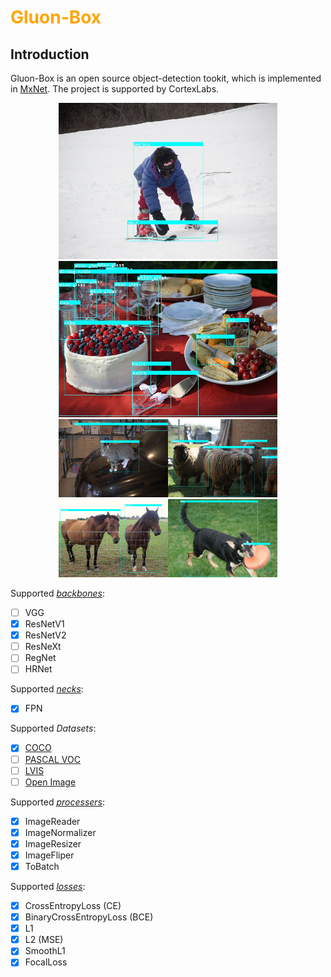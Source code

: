 # <font color=orange> Gluon-Box </font>
## Introduction

Gluon-Box is an open source object-detection tookit, which is implemented in [MxNet](https://mxnet.apache.org/). The project is supported by CortexLabs.
<div  align="center"> 
<img src="https://github.com/KunyFox/Gluon-Box/blob/main/imgs/000000080671.jpg" width="350" height="250"/><img src="https://github.com/KunyFox/Gluon-Box/blob/main/imgs/000000002157.jpg" width="350" height="250"/> 
<img src="https://github.com/KunyFox/Gluon-Box/blob/main/imgs/000000010363.jpg" width="175" height="125"/><img src="https://github.com/KunyFox/Gluon-Box/blob/main/imgs/000000005992.jpg" width="175" height="125"/><img src="https://github.com/KunyFox/Gluon-Box/blob/main/imgs/000000118209.jpg" width="175" height="125"/><img src="https://github.com/KunyFox/Gluon-Box/blob/main/imgs/000000221693.jpg" width="175" height="125"/>
</div>

Supported [_backbones_](https://github.com/KunyFox/Gluon-Box/tree/main/gbox/backbones): 
- [ ] VGG
- [x] ResNetV1 
- [x] ResNetV2 
- [ ] ResNeXt 
- [ ] RegNet
- [ ] HRNet 

Supported [_necks_](https://github.com/KunyFox/Gluon-Box/tree/main/gbox/necks):
- [x] FPN

Supported _Datasets_:
- [x] [COCO](https://cocodataset.org/#home)
- [ ] [PASCAL VOC](http://host.robots.ox.ac.uk/pascal/VOC/)
- [ ] [LVIS](https://www.lvisdataset.org/)
- [ ] [Open Image](https://storage.googleapis.com/openimages/web/index.html)

Supported [_processers_](https://github.com/KunyFox/Gluon-Box/blob/main/datasets/processer.py):
- [x] ImageReader 
- [x] ImageNormalizer
- [x] ImageResizer 
- [x] ImageFliper
- [x] ToBatch

Supported [_losses_](https://github.com/KunyFox/Gluon-Box/tree/main/gbox/losses):
- [x] CrossEntropyLoss (CE)
- [x] BinaryCrossEntropyLoss (BCE)
- [x] L1
- [x] L2 (MSE)
- [x] SmoothL1 
- [x] FocalLoss